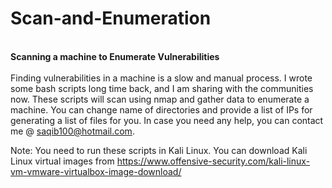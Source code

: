 # Scan-and-Enumeration
<br><b> Scanning a machine to Enumerate Vulnerabilities</b></br>
<br>Finding vulnerabilities in a machine is a slow and manual process. I wrote some bash scripts long time back, and I am sharing with the communities now. These scripts will scan using nmap and gather data to enumerate a machine. You can change name of directories and provide a list of IPs for generating a list of files for you. In case you need any help, you can contact me @ saqib100@hotmail.com. </br>

Note: You need to run these scripts in Kali Linux. You can download Kali Linux virtual images from https://www.offensive-security.com/kali-linux-vm-vmware-virtualbox-image-download/
